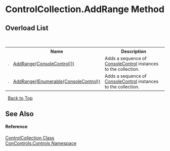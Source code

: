 # ControlCollection.AddRange Method 
 


## Overload List
&nbsp;<table><tr><th></th><th>Name</th><th>Description</th></tr><tr><td>![Public method](media/pubmethod.gif "Public method")</td><td><a href="65e46489-fc4c-7943-14d8-5069014a2534">AddRange(ConsoleControl[])</a></td><td>
Adds a sequence of <a href="eae0acea-bdd1-dc08-7fda-dcd25c5f2082">ConsoleControl</a> instances to the collection.</td></tr><tr><td>![Public method](media/pubmethod.gif "Public method")</td><td><a href="31f168c7-8cf3-af9b-5a63-b30496598bd6">AddRange(IEnumerable(ConsoleControl))</a></td><td>
Adds a sequence of <a href="eae0acea-bdd1-dc08-7fda-dcd25c5f2082">ConsoleControl</a> instances to the collection.</td></tr></table>&nbsp;
<a href="#controlcollection.addrange-method">Back to Top</a>

## See Also


#### Reference
<a href="72e613b7-790f-5a58-b25d-f7e6b12dcdce">ControlCollection Class</a><br /><a href="8161a036-2926-0ace-99d3-20346d250e3b">ConControls.Controls Namespace</a><br />